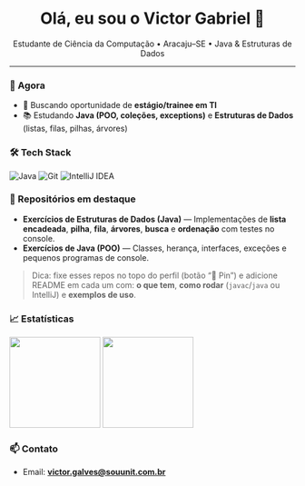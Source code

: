 <h1 align="center">Olá, eu sou o Victor Gabriel 👋</h1>
<p align="center">
  Estudante de Ciência da Computação • Aracaju–SE • Java & Estruturas de Dados
</p>

---

### 🔭 Agora
- 🚀 Buscando oportunidade de **estágio/trainee em TI**
- 📚 Estudando **Java (POO, coleções, exceptions)** e **Estruturas de Dados** (listas, filas, pilhas, árvores)

### 🛠️ Tech Stack
<p>
  <img alt="Java" src="https://img.shields.io/badge/Java-ED8B00?logo=java&logoColor=white">
  <img alt="Git" src="https://img.shields.io/badge/Git-F05032?logo=git&logoColor=white">
  <img alt="IntelliJ IDEA" src="https://img.shields.io/badge/IntelliJ%20IDEA-000000?logo=intellijidea&logoColor=white">
</p>

### 📌 Repositórios em destaque
- **Exercícios de Estruturas de Dados (Java)** — Implementações de **lista encadeada**, **pilha**, **fila**, **árvores**, **busca** e **ordenação** com testes no console.
- **Exercícios de Java (POO)** — Classes, herança, interfaces, exceções e pequenos programas de console.

> Dica: fixe esses repos no topo do perfil (botão “📌 Pin”) e adicione README em cada um com:
> **o que tem**, **como rodar** (`javac`/`java` ou IntelliJ) e **exemplos de uso**.

### 📈 Estatísticas
<p>
  <!-- Substitua SEU-USUARIO pelo seu @ do GitHub -->
  <img height="160" src="https://github-readme-stats.vercel.app/api?username=vxctorgabriel&show_icons=true&hide_title=true" />
  <img height="160" src="https://github-readme-streak-stats.herokuapp.com/?user=vxctorgabriel" />
</p>

### 📫 Contato
- Email: **victor.galves@souunit.com.br**
